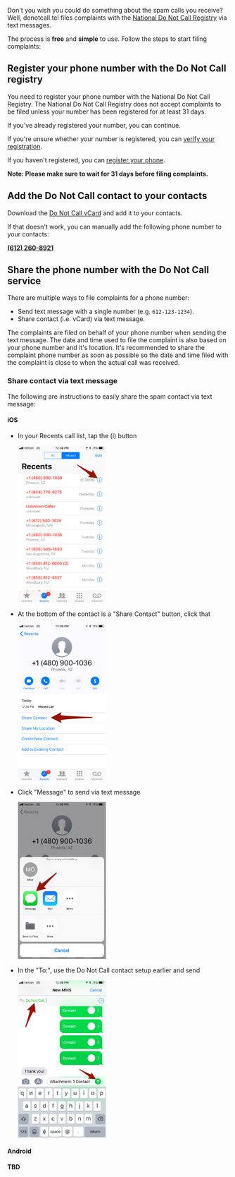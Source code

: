 Don't you wish you could do something about the spam calls you receive? Well, donotcall.tel files complaints with the [National Do Not Call Registry](https://www.donotcall.gov/) via text messages.

The process is **free** and **simple** to use. Follow the steps to start filing complaints:

## Register your phone number with the Do Not Call registry

You need to register your phone number with the National Do Not Call Registry. The National Do Not Call Registry does not accept complaints to be filed unless your number has been registered for at least 31 days.

If you've already registered your number, you can continue.

If you're unsure whether your number is registered, you can [verify your registration](https://www.donotcall.gov/confirm/conf.aspx).

If you haven't registered, you can [register your phone](https://www.donotcall.gov/register/reg.aspx).

**Note: Please make sure to wait for 31 days before filing complaints.**

## Add the Do Not Call contact to your contacts

Download the [Do Not Call vCard](./donotcall.vcf) and add it to your contacts.

If that doesn't work, you can manually add the following phone number to your contacts:

**[(612) 260-8921](tel:16122608921)**

## Share the phone number with the Do Not Call service

There are multiple ways to file complaints for a phone number:

* Send text message with a single number (e.g. `612-123-1234`).
* Share contact (i.e. vCard) via text message.

The complaints are filed on behalf of your phone number when sending the text message. The date and time used to file the complaint is also based on your phone number and it's location. It's recommended to share the complaint phone number as soon as possible so the date and time filed with the complaint is close to when the actual call was received.

### Share contact via text message

The following are instructions to easily share the spam contact via text message:

#### iOS

* In your Recents call list, tap the (i) button

  <a href="ios-recents-call-list.png" title="Click to view Recents call list"><img src="ios-recents-call-list.png" alt="Recents call list" width="200px"/></a>

* At the bottom of the contact is a "Share Contact" button, click that

  <a href="ios-share-contact.png" title="Click to view Share contact"><img src="ios-share-contact.png" alt="Share contact" width="200px"/></a>

* Click "Message" to send via text message

  <a href="ios-share-via-message.png" title="Click to view Share contact via message"><img src="ios-share-via-message.png" alt="Share contact via message" width="200px"/></a>

* In the "To:", use the Do Not Call contact setup earlier and send

  <a href="ios-send-via-message.png" title="Click to view Send contact via message"><img src="ios-send-via-message.png" alt="Send contact via message" width="200px"/></a>

#### Android

**TBD**
